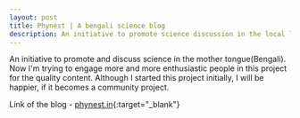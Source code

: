 ```yaml
---
layout: post
title: Phynest | A bengali science blog
description: An initiative to promote science discussion in the local language(Bengali).
---
```


An initiative to promote and discuss science in the mother tongue(Bengali). Now I'm trying to engage more and more enthusiastic people in this project for the quality content. Although I started this project initially, I will be happier, if it becomes a community project. 

Link of the blog - [phynest.in](https://www.phynest.in){:target="_blank"}
